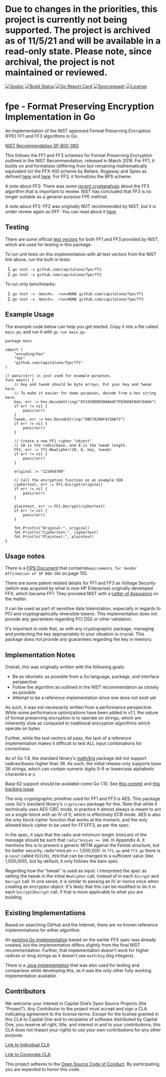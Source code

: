 # Due to changes in the priorities, this project is currently not being supported. The project is archived as of 11/5/21 and will be available in a read-only state. Please note, since archival, the project is not maintained or reviewed. #

[![Godoc](https://godoc.org/github.com/capitalone/fpe?status.svg)](http://godoc.org/github.com/capitalone/fpe) [![Build Status](https://travis-ci.org/capitalone/fpe.svg?branch=master)](https://travis-ci.org/capitalone/fpe) [![Go Report Card](https://goreportcard.com/badge/github.com/capitalone/fpe)](https://goreportcard.com/report/github.com/capitalone/fpe) [![Sourcegraph](https://sourcegraph.com/github.com/capitalone/fpe/-/badge.svg)](https://sourcegraph.com/github.com/capitalone/fpe?badge) [![License](https://img.shields.io/badge/license-Apache%202-blue.svg)](https://www.apache.org/licenses/LICENSE-2.0)

# fpe - Format Preserving Encryption Implementation in Go

An implementation of the NIST approved Format Preserving Encryption (FPE) FF1 and FF3 algorithms in Go.

[NIST Recommendation SP 800-38G](http://nvlpubs.nist.gov/nistpubs/SpecialPublications/NIST.SP.800-38G.pdf)

This follows the FF1 and FF3 schemes for Format Preserving Encryption outlined in the NIST Recommendation, released in March 2016. For FF1, it builds on and formalizes (differing from but remaining mathematically equivalent to) the FFX-A10 scheme by Bellare, Rogaway and Spies as defined [here](http://csrc.nist.gov/groups/ST/toolkit/BCM/documents/proposedmodes/ffx/ffx-spec.pdf) and [here](http://csrc.nist.gov/groups/ST/toolkit/BCM/documents/proposedmodes/ffx/ffx-spec2.pdf). For FF3, it formalizes the BPS scheme.

A note about FF3: There was some [recent cryptanalysis](https://csrc.nist.gov/News/2017/Recent-Cryptanalysis-of-FF3) about the FF3 algorithm that is important to review. NIST has concluded that FF3 is no longer suitable as a general-purpose FPE method.

A note about FF2: FF2 was originally NOT recommended by NIST, but it is under review again as DFF. You can read about it [here](http://csrc.nist.gov/groups/ST/toolkit/BCM/documents/proposedmodes/dff/dff-ff2-fpe-scheme-update.pdf).

## Testing

There are some official [test vectors](http://csrc.nist.gov/groups/ST/toolkit/examples.html) for both FF1 and FF3 provided by NIST, which are used for testing in this package.

To run unit tests on this implementation with all test vectors from the NIST link above, run the built-in tests:

  1. `go test -v github.com/capitalone/fpe/ff1`
  2. `go test -v github.com/capitalone/fpe/ff3`

To run only benchmarks:

  1. `go test -v -bench=. -run=NONE github.com/capitalone/fpe/ff1`
  2. `go test -v -bench=. -run=NONE github.com/capitalone/fpe/ff3`

## Example Usage

The example code below can help you get started. Copy it into a file called `main.go`, and run it with `go run main.go`.

```golang
package main

import (
	"encoding/hex"
	"fmt"
	"github.com/capitalone/fpe/ff1"
)

// panic(err) is just used for example purposes.
func main() {
	// Key and tweak should be byte arrays. Put your key and tweak here.
	// To make it easier for demo purposes, decode from a hex string here.
	key, err := hex.DecodeString("EF4359D8D580AA4F7F036D6F04FC6A94")
	if err != nil {
		panic(err)
	}
	tweak, err := hex.DecodeString("D8E7920AFA330A73")
	if err != nil {
		panic(err)
	}

	// Create a new FF1 cipher "object"
	// 10 is the radix/base, and 8 is the tweak length.
	FF1, err := ff1.NewCipher(10, 8, key, tweak)
	if err != nil {
		panic(err)
	}

	original := "123456789"

	// Call the encryption function on an example SSN
	ciphertext, err := FF1.Encrypt(original)
	if err != nil {
		panic(err)
	}

	plaintext, err := FF1.Decrypt(ciphertext)
	if err != nil {
		panic(err)
	}

	fmt.Println("Original:", original)
	fmt.Println("Ciphertext:", ciphertext)
	fmt.Println("Plaintext:", plaintext)
}
```

## Usage notes

There is a [FIPS Document](http://csrc.nist.gov/groups/STM/cmvp/documents/fips140-2/FIPS1402IG.pdf) that contains`Requirements for Vendor Affirmation of SP 800-38G` on page 155.

There are some patent related details for FF1 and FF3 as Voltage Security (which was acquired by what is now HP Enterprise) originally developed FFX, which became FF1. They provided NIST with a [Letter of Assurance](http://csrc.nist.gov/groups/ST/toolkit/BCM/documents/proposedmodes/ffx/ffx-voltage-ip.pdf) on the matter.

It can be used as part of sensitive data tokenization, especially in regards to PCI and cryptographically reversible tokens. This implementation does not provide any gaurantees regarding PCI DSS or other validation.

It's important to note that, as with any cryptographic package, managing and protecting the key appropriately to your situation is crucial. This package does not provide any guarantees regarding the key in memory.

## Implementation Notes

Overall, this was originally written with the following goals:

  * Be as idiomatic as possible from a Go language, package, and interface perspective
  * Follow the algorithm as outlined in the NIST recommendation as closely as possible
  * Attempt to be a reference implementation since one does not exist yet

As such, it was not necessarily written from a performance perspective. While some performance optimizations have been added in v1.1, the nature of format preserving encryption is to operate on strings, which are inherently slow as compared to traditional encryption algorithms which operate on bytes.

Further, while the test vectors all pass, the lack of a reference implementation makes it difficult to test ALL input combinations for correctness.

As of Go 1.9, the standard library's [math/big](https://golang.org/pkg/math/big/) package did not support radices/bases higher than 36. As such, the initial release only supports base 36 strings, which can contain numeric digits 0-9 or lowercase alphabetic characters a-z.

Base 62 support should be available come Go 1.10. See [this commit](https://github.com/golang/go/commit/51cfe6849a2b945c9a2bb9d271bf142f3bb99eca) and [this tracking issue](https://github.com/capitalone/fpe/issues/1).

The only cryptographic primitive used for FF1 and FF3 is AES. This package uses Go's standard library's `crypto/aes` package for this. Note that while it technically uses AES-CBC mode, in practice it almost always is meant to act on a single-block with an IV of 0, which is effectively ECB mode. AES is also the only block cipher function that works at the moment, and the only allowed block cipher to be used for FF1/FF3, as per the spec.

In the spec, it says that the radix and minimum length (minLen) of the message should be such that `radix^minLen >= 100`. In Appendix A, it mentions this is to prevent a generic MITM against the Feistel structure, but for better security, radix^minLen >= 1,000,000. In `ff1.go` and `ff3.go` there is a `const` called `FEISTEL_MIN` that can be changed to a sufficient value (like 1,000,000), but by default, it only follows the bare spec.

Regarding how the "tweak" is used as input: I interpreted the spec as setting the tweak in the initial `NewCipher` call, instead of in each `Encrypt` and `Decrypt` call. In one sense, it is similar to passing an IV or nonce once when creating an encryptor object. It's likely that this can be modified to do it in each `Encrypt`/`Decrypt` call, if that is more applicable to what you are building.

## Existing Implementations

Based on searching GitHub and the Internet, there are no known reference implementations for either algorithm.

An [existing Go implementation](https://github.com/Roasbeef/perm-crypt) based on the earlier FFX spec was already created, but the implementation differs slightly from the final NIST recommendation. Further, that implementation doesn't work for higher radices or long strings as it doesn't use `math/big` (big integers).

There is a [Java implementation](https://sourceforge.net/projects/format-preserving-encryption/) that was also used for testing and comparison while developing this, as it was the only other fully working implementation available.

## Contributors

We welcome your interest in Capital One’s Open Source Projects (the “Project”). Any Contributor to the project must accept and sign a CLA indicating agreement to the license terms. Except for the license granted in this CLA to Capital One and to recipients of software distributed by Capital One, you reserve all right, title, and interest in and to your contributions; this CLA does not impact your rights to use your own contributions for any other purpose.

[Link to Individual CLA](https://docs.google.com/forms/d/19LpBBjykHPox18vrZvBbZUcK6gQTj7qv1O5hCduAZFU/viewform)

[Link to Corporate CLA](https://docs.google.com/forms/d/e/1FAIpQLSeAbobIPLCVZD_ccgtMWBDAcN68oqbAJBQyDTSAQ1AkYuCp_g/viewform)

This project adheres to the [Open Source Code of Conduct](https://developer.capitalone.com/single/code-of-conduct/). By participating, you are expected to honor this code.
